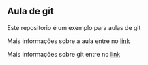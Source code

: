 ## Aula de git

Este repositorio é um exemplo para aulas de git

Mais informações sobre a aula entre no [link](https://hackmd.io/4rsOfucqTH2INdJrfnusMw)

Mais informações sobre git entre no [link](https://git-scm.com/)